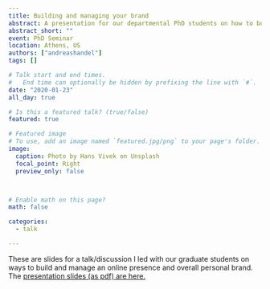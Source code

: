 ```yaml
---
title: Building and managing your brand
abstract: A presentation for our departmental PhD students on how to build and manage their brand (aka online presence).
abstract_short: ""
event: PhD Seminar
location: Athens, US
authors: ["andreashandel"]
tags: []

# Talk start and end times.
#   End time can optionally be hidden by prefixing the line with `#`.
date: "2020-01-23"
all_day: true

# Is this a featured talk? (true/false)
featured: true

# Featured image
# To use, add an image named `featured.jpg/png` to your page's folder. 
image:
  caption: Photo by Hans Vivek on Unsplash
  focal_point: Right
  preview_only: false



# Enable math on this page?
math: false

categories:
  - talk

---
```


These are slides for a talk/discussion I led with our graduate students on ways to build and manage an online presence and overall personal brand. The [presentation slides (as pdf) are here.](2020_01_Building_your_Brand.pdf)


